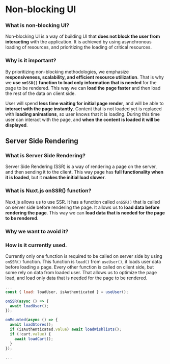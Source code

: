 # Non-blocking UI

### What is non-blocking UI?

Non-blocking UI is a way of building UI that **does not block the user from interacting** with the application. It is achieved by using asynchronous loading of resources, and prioritizing the loading of critical resources.

### Why is it important?

By prioritizing non-blocking methodologies, we emphasize **responsiveness, scalability, and efficient resource utilization**. That is why we **use `onSSR()` function to load only information that is needed** for the page to be rendered. This way we can **load the page faster** and then load the rest of the data on client side.

User will spend **less time waiting for initial page render**, and will be able to **interact with the page instantly**. Content that is not loaded yet is replaced with **loading animations**, so user knows that it is loading. During this time user can interact with the page, and **when the content is loaded it will be displayed**.


## Server Side Rendering

### What is Server Side Rendering?

Server Side Rendering (SSR) is a way of rendering a page on the server, and then sending it to the client. This way page has **full functionality when it is loaded**, but it **makes the initial load slower**.

### What is Nuxt.js onSSR() function?

Nuxt.js allows us to use SSR. It has a function called `onSSR()` that is called on server side before rendering the page. It allows us to **load data before rendering the page**. This way we can **load data that is needed for the page to be rendered**.

### Why we want to avoid it?



### How is it currently used.

Currently only one function is required to be called on server side by using `onSSR()` function. This function is `load()` from `useUser()`, it loads user data before loading a page. Every other function is called on client side, but some rely on data from loaded user. That allows us to optimize the page load, and load only data that is needed for the page to be rendered.

```js
...
const { load: loadUser, isAuthenticated } = useUser();

onSSR(async () => {
  await loadUser();
});

onMounted(async () => {
  await loadStores();
  if (isAuthenticated.value) await loadWishlists();
  if (!cart.value) {
    await loadCart();
  }
});

...
```
